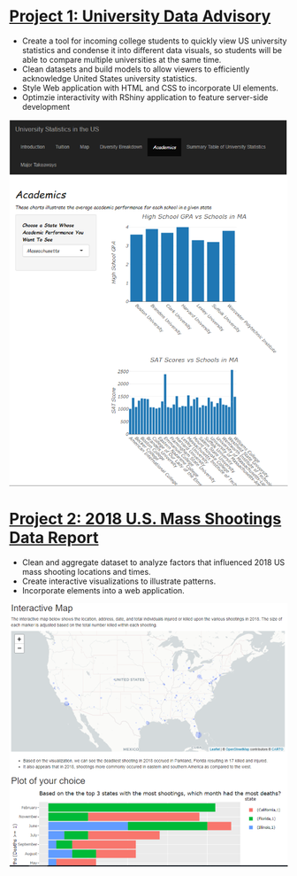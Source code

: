 # [Project 1: University Data Advisory](https://github.com/amicha23/University-Data)
- Create a tool for incoming college students to quickly view US university statistics and condense it into different data visuals, so students will be able to compare multiple universities at the same time.
- Clean datasets and build models to allow viewers to efficiently acknowledge United States university statistics.
- Style Web application with HTML and CSS to incorporate UI elements.
- Optimzie interactivity with RShiny application to feature server-side development

!["Project 1 Illustration"](/images/University_Picture.PNG)

# [Project 2: 2018 U.S. Mass Shootings Data Report](https://github.com/amicha23/Data_Report)
- Clean and aggregate dataset to analyze factors that influenced 2018 US mass shooting locations and times.
- Create interactive visualizations to illustrate patterns.
- Incorporate elements into a web application.

!["Project 2 Illustration"](/images/DataReportPic.PNG)
